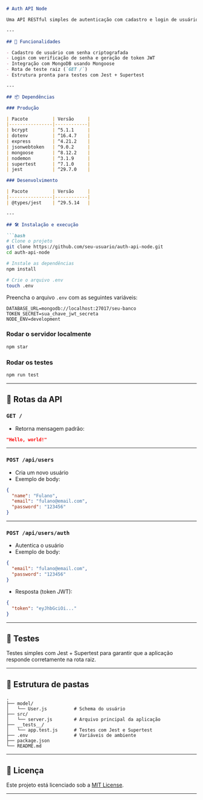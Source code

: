 
```markdown
# Auth API Node

Uma API RESTful simples de autenticação com cadastro e login de usuários, desenvolvida com Node.js, Express, MongoDB e JWT. Ideal para projetos que precisam de um sistema de autenticação básica com armazenamento seguro de senhas.

---

## 🚀 Funcionalidades

- Cadastro de usuário com senha criptografada
- Login com verificação de senha e geração de token JWT
- Integração com MongoDB usando Mongoose
- Rota de teste raiz (`GET /`)
- Estrutura pronta para testes com Jest + Supertest

---

## 📦 Dependências

### Produção

| Pacote         | Versão     |
|----------------|------------|
| bcrypt         | ^5.1.1     |
| dotenv         | ^16.4.7    |
| express        | ^4.21.2    |
| jsonwebtoken   | ^9.0.2     |
| mongoose       | ^8.12.2    |
| nodemon        | ^3.1.9     |
| supertest      | ^7.1.0     |
| jest           | ^29.7.0    |

### Desenvolvimento

| Pacote         | Versão     |
|----------------|------------|
| @types/jest    | ^29.5.14   |

---

## 🛠️ Instalação e execução

```bash
# Clone o projeto
git clone https://github.com/seu-usuario/auth-api-node.git
cd auth-api-node

# Instale as dependências
npm install

# Crie o arquivo .env
touch .env
```

Preencha o arquivo `.env` com as seguintes variáveis:

```env
DATABASE_URL=mongodb://localhost:27017/seu-banco
TOKEN_SECRET=sua_chave_jwt_secreta
NODE_ENV=development
```

### Rodar o servidor localmente

```bash
npm star
```

### Rodar os testes

```bash
npm run test
```

---

## 🔌 Rotas da API

### `GET /`

- Retorna mensagem padrão:
```json
"Hello, world!"
```

---

### `POST /api/users`

- Cria um novo usuário
- Exemplo de body:
```json
{
  "name": "Fulano",
  "email": "fulano@email.com",
  "password": "123456"
}
```

---

### `POST /api/users/auth`

- Autentica o usuário
- Exemplo de body:
```json
{
  "email": "fulano@email.com",
  "password": "123456"
}
```

- Resposta (token JWT):
```json
{
  "token": "eyJhbGciOi..."
}
```

---

## 🧪 Testes

Testes simples com Jest + Supertest para garantir que a aplicação responde corretamente na rota raiz.

---

## 📂 Estrutura de pastas

```
.
├── model/
│   └── User.js          # Schema do usuário
├── src/
│   └── server.js        # Arquivo principal da aplicação
├── __tests__/
│   └── app.test.js      # Testes com Jest e Supertest
├── .env                 # Variáveis de ambiente
├── package.json
└── README.md
```

---

## 📖 Licença

Este projeto está licenciado sob a [MIT License](LICENSE).

---